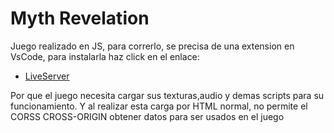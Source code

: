 # Myth Revelation

Juego realizado en JS, para correrlo, se precisa de una extension en VsCode, para instalarla haz click en el enlace:

- [LiveServer](https://marketplace.visualstudio.com/items?itemName=ritwickdey.LiveServer)

Por que el juego necesita cargar sus texturas,audio y demas scripts para su funcionamiento.
Y al realizar esta carga por HTML normal, no permite el CORSS CROSS-ORIGIN obtener datos para ser usados en el juego
